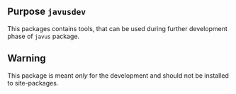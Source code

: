 ## Purpose `javusdev`

This packages contains tools, that can be used during further development phase of `javus` package.

## Warning
This package is meant _only_ for the development and should not be installed to site-packages.
